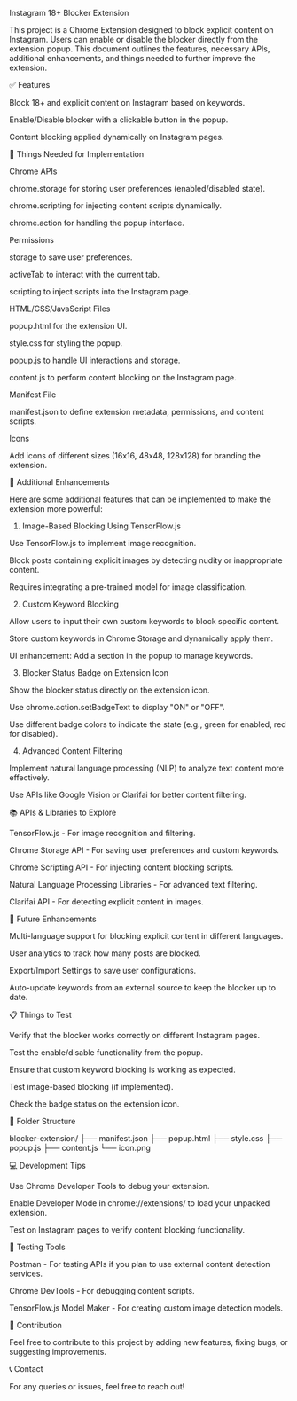 Instagram 18+ Blocker Extension

This project is a Chrome Extension designed to block explicit content on Instagram. Users can enable or disable the blocker directly from the extension popup. This document outlines the features, necessary APIs, additional enhancements, and things needed to further improve the extension.

✅ Features

Block 18+ and explicit content on Instagram based on keywords.

Enable/Disable blocker with a clickable button in the popup.

Content blocking applied dynamically on Instagram pages.

🧩 Things Needed for Implementation

Chrome APIs

chrome.storage for storing user preferences (enabled/disabled state).

chrome.scripting for injecting content scripts dynamically.

chrome.action for handling the popup interface.

Permissions

storage to save user preferences.

activeTab to interact with the current tab.

scripting to inject scripts into the Instagram page.

HTML/CSS/JavaScript Files

popup.html for the extension UI.

style.css for styling the popup.

popup.js to handle UI interactions and storage.

content.js to perform content blocking on the Instagram page.

Manifest File

manifest.json to define extension metadata, permissions, and content scripts.

Icons

Add icons of different sizes (16x16, 48x48, 128x128) for branding the extension.

🔧 Additional Enhancements

Here are some additional features that can be implemented to make the extension more powerful:

1. Image-Based Blocking Using TensorFlow.js

Use TensorFlow.js to implement image recognition.

Block posts containing explicit images by detecting nudity or inappropriate content.

Requires integrating a pre-trained model for image classification.

2. Custom Keyword Blocking

Allow users to input their own custom keywords to block specific content.

Store custom keywords in Chrome Storage and dynamically apply them.

UI enhancement: Add a section in the popup to manage keywords.

3. Blocker Status Badge on Extension Icon

Show the blocker status directly on the extension icon.

Use chrome.action.setBadgeText to display "ON" or "OFF".

Use different badge colors to indicate the state (e.g., green for enabled, red for disabled).

4. Advanced Content Filtering

Implement natural language processing (NLP) to analyze text content more effectively.

Use APIs like Google Vision or Clarifai for better content filtering.

📚 APIs & Libraries to Explore

TensorFlow.js - For image recognition and filtering.

Chrome Storage API - For saving user preferences and custom keywords.

Chrome Scripting API - For injecting content blocking scripts.

Natural Language Processing Libraries - For advanced text filtering.

Clarifai API - For detecting explicit content in images.

🚀 Future Enhancements

Multi-language support for blocking explicit content in different languages.

User analytics to track how many posts are blocked.

Export/Import Settings to save user configurations.

Auto-update keywords from an external source to keep the blocker up to date.

📋 Things to Test

Verify that the blocker works correctly on different Instagram pages.

Test the enable/disable functionality from the popup.

Ensure that custom keyword blocking is working as expected.

Test image-based blocking (if implemented).

Check the badge status on the extension icon.

📂 Folder Structure

blocker-extension/
├── manifest.json
├── popup.html
├── style.css
├── popup.js
├── content.js
└── icon.png

💻 Development Tips

Use Chrome Developer Tools to debug your extension.

Enable Developer Mode in chrome://extensions/ to load your unpacked extension.

Test on Instagram pages to verify content blocking functionality.

🧪 Testing Tools

Postman - For testing APIs if you plan to use external content detection services.

Chrome DevTools - For debugging content scripts.

TensorFlow.js Model Maker - For creating custom image detection models.

🤝 Contribution

Feel free to contribute to this project by adding new features, fixing bugs, or suggesting improvements.

📞 Contact

For any queries or issues, feel free to reach out!
